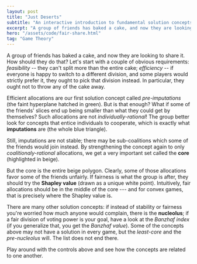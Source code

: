```yaml
---
layout: post
title: "Just Deserts"
subtitle: "An interactive introduction to fundamental solution concepts in coalitional game theory."
excerpt: "A group of friends has baked a cake, and now they are looking to share it. How should they do that?"
hero: "/assets/code/fair-share.html"
tag: "Game Theory"
---
```


A group of friends has baked a cake, and now they are looking to share it. How should they do that? Let's start with a couple of obvious requirements: *feasibility* -- they can't split more than the entire cake; *efficiency* -- if everyone is happy to switch to a different division, and some players would strictly prefer it, they ought to pick that division instead. In particular, they ought not to throw any of the cake away.

Efficient allocations are our first solution concept called *pre-imputations* (the faint hyperplane hatched in green). But is that enough? What if some of the friends' slices end up being smaller than what they could get by themselves? Such allocations are not *individually-rational*! The group better look for concepts that entice individuals to cooperate, which is exactly what **imputations** are (the whole blue triangle).

Still, imputations are not stable; there may be sub-coalitions which some of the friends would join instead. By strengthening the concept again to only *coalitionaly-rational* allocations, we get a very important set called the **core** (highlighted in beige).

But the core is the entire beige polygon. Clearly, some of those allocations favor some of the friends unfairly. If fairness is what the group is after, they should try the **Shapley value** (drawn as a unique white point). Intuitively, fair allocations should be in the middle of the core --- and for convex games, that is precisely where the Shapley value is.

There are many other solution concepts: if instead of stability or fairness you're worried how much anyone would complain, there is the **nucleolus**; if a fair division of voting power is your goal, have a look at the *Banzhaf index* (if you generalize that, you get the *Banzhaf value*). Some of the concepts above may not have a solution in every game, but the *least-core* and the *pre-nucleolus* will. The list does not end there.

Play around with the controls above and see how the concepts are related to one another.